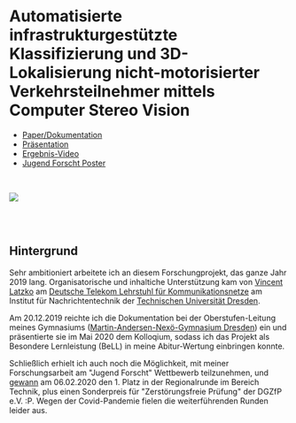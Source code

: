 # Automatisierte infrastrukturgestützte Klassifizierung und 3D-Lokalisierung nicht-motorisierter Verkehrsteilnehmer mittels Computer Stereo Vision


+ [Paper/Dokumentation](1_bell_dokumentation_(paper)/Dokumentation.pdf)
+ [Präsentation](2_präsentation/2020-05%20-%20BeLL%20Haiduk.pdf)
+ [Ergebnis-Video](3_ergebnis_video/visualisierung_all.mp4)
+ [Jugend Forscht Poster](4_jugend_forscht_poster/3D-Lokalisierung%20nicht-motorisierter%20Verkehrsteilnehmer%20mittels%20Computer%20Stereo%20Vision.pdf)

<br>

![](3_ergebnis_video/visualisierung_all.gif)

<br><br>


## Hintergrund
Sehr ambitioniert arbeitete ich an diesem Forschungprojekt, das ganze Jahr 2019 lang. Organisatorische und inhaltiche Unterstützung kam von [Vincent Latzko](https://cn.ifn.et.tu-dresden.de/chair/staff/vincent-latzko/) am [Deutsche Telekom Lehrstuhl für Kommunikationsnetze](https://cn.ifn.et.tu-dresden.de) am Institut für Nachrichtentechnik der [Technischen Universität Dresden](https://tu-dresden.de).

Am 20.12.2019 reichte ich die Dokumentation bei der Oberstufen-Leitung meines Gymnasiums ([Martin-Andersen-Nexö-Gymnasium Dresden](https://manos-dresden.de)) ein und präsentierte sie im Mai 2020 dem Kolloqium, sodass ich das Projekt als Besondere Lernleistung (BeLL) in meine Abitur-Wertung einbringen konnte.

Schließlich erhielt ich auch noch die Möglichkeit, mit meiner Forschungsarbeit am "Jugend Forscht" Wettbewerb teilzunehmen, und [gewann](https://jufo-dresden.de/projekt/teilnehmer/technik/T4) am 06.02.2020 den 1. Platz in der Regionalrunde im Bereich Technik, plus einen Sonderpreis für "Zerstörungsfreie Prüfung" der DGZfP e.V. :P. Wegen der Covid-Pandemie fielen die weiterführenden Runden leider aus.

